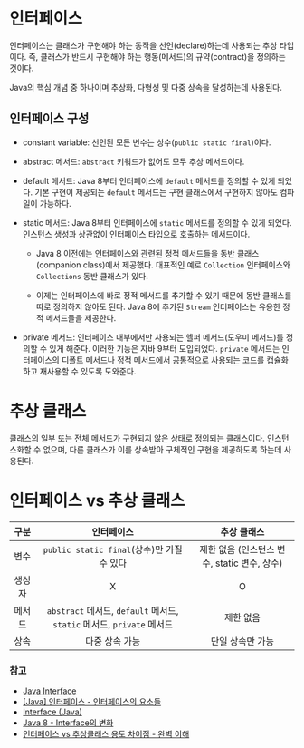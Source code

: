 # 인터페이스 
인터페이스는 클래스가 구현해야 하는 동작을 선언(declare)하는데 사용되는 추상 타입이다. 즉, 클래스가 반드시 구현해야 하는 행동(메서드)의 규약(contract)을 정의하는 것이다.

Java의 핵심 개념 중 하나이며 추상화, 다형성 및 다중 상속을 달성하는데 사용된다.
## 인터페이스 구성
- constant variable: 선언된 모든 변수는 상수(`public static final`)이다.

- abstract 메서드: `abstract` 키워드가 없어도 모두 추상 메서드이다.
  
- default 메서드: Java 8부터 인터페이스에 `default` 메서드를 정의할 수 있게 되었다. 기본 구현이 제공되는 `default` 메서드는 구현 클래스에서 구현하지 않아도 컴파일이 가능하다.
  
- static 메서드: Java 8부터 인터페이스에 `static` 메서드를 정의할 수 있게 되었다. 인스턴스 생성과 상관없이 인터페이스 타입으로 호출하는 메서드이다.
    - Java 8 이전에는 인터페이스와 관련된 정적 메서드들을 동반 클래스(companion class)에서 제공했다. 대표적인 예로 `Collection` 인터페이스와 `Collections` 동반 클래스가 있다.
  
    - 이제는 인터페이스에 바로 정적 메서드를 추가할 수 있기 때문에 동반 클래스를 따로 정의하지 않아도 된다. Java 8에 추가된 `Stream` 인터페이스는 유용한 정적 메서드들을 제공한다.

- private 메서드: 인터페이스 내부에서만 사용되는 헬퍼 메서드(도우미 메서드)를 정의할 수 있게 해준다. 이러한 기능은 자바 9부터 도입되었다. `private` 메서드는 인터페이스의 디폴트 메서드나 정적 메서드에서 공통적으로 사용되는 코드를 캡슐화하고 재사용할 수 있도록 도와준다.
   
# 추상 클래스
클래스의 일부 또는 전체 메서드가 구현되지 않은 상태로 정의되는 클래스이다. 인스턴스화할 수 없으며, 다른 클래스가 이를 상속받아 구체적인 구현을 제공하도록 하는데 사용된다.
# 인터페이스 vs 추상 클래스
|  구분  |                               인터페이스                               |                 추상 클래스                  |
| :----: | :--------------------------------------------------------------------: | :------------------------------------------: |
|  변수  |               `public static final`(상수)만 가질 수 있다               | 제한 없음 (인스턴스 변수, static 변수, 상수) |
| 생성자 |                                   X                                    |                      O                       |
| 메서드 | `abstract` 메서드, `default` 메서드, `static` 메서드, `private` 메서드 |                  제한 없음                   |
|  상속  |                             다중 상속 가능                             |               단일 상속만 가능               |


### 참고
- [Java Interface](https://www.baeldung.com/java-interfaces)
- [[Java] 인터페이스 - 인터페이스의 요소들](https://velog.io/@foeverna/Java-%EC%9D%B8%ED%84%B0%ED%8E%98%EC%9D%B4%EC%8A%A4-%EC%9D%B8%ED%84%B0%ED%8E%98%EC%9D%B4%EC%8A%A4%EC%9D%98-%EC%9A%94%EC%86%8C%EB%93%A4)
- [Interface (Java)](https://en.wikipedia.org/wiki/Interface_(Java))
- [Java 8 - Interface의 변화](http://happinessoncode.com/2017/04/19/java8-changes-in-interface/)
- [인터페이스 vs 추상클래스 용도 차이점 - 완벽 이해](https://inpa.tistory.com/entry/JAVA-%E2%98%95-%EC%9D%B8%ED%84%B0%ED%8E%98%EC%9D%B4%EC%8A%A4-vs-%EC%B6%94%EC%83%81%ED%81%B4%EB%9E%98%EC%8A%A4-%EC%B0%A8%EC%9D%B4%EC%A0%90-%EC%99%84%EB%B2%BD-%EC%9D%B4%ED%95%B4%ED%95%98%EA%B8%B0)
